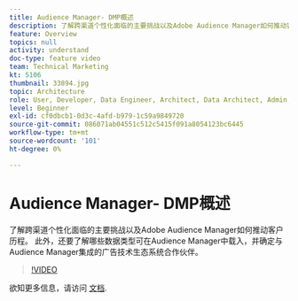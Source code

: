 ```yaml
---
title: Audience Manager- DMP概述
description: 了解跨渠道个性化面临的主要挑战以及Adobe Audience Manager如何推动客户历程。 此外，还要了解哪些数据类型可在Audience Manager中载入，并确定与Audience Manager集成的广告技术生态系统合作伙伴。
feature: Overview
topics: null
activity: understand
doc-type: feature video
team: Technical Marketing
kt: 5106
thumbnail: 33894.jpg
topic: Architecture
role: User, Developer, Data Engineer, Architect, Data Architect, Admin, Leader
level: Beginner
exl-id: cf0dbcb1-0d3c-4afd-b979-1c59a9849720
source-git-commit: 086071ab04551c512c5415f091a8054123bc6445
workflow-type: tm+mt
source-wordcount: '101'
ht-degree: 0%

---
```


# Audience Manager- DMP概述

了解跨渠道个性化面临的主要挑战以及Adobe Audience Manager如何推动客户历程。 此外，还要了解哪些数据类型可在Audience Manager中载入，并确定与Audience Manager集成的广告技术生态系统合作伙伴。

>[!VIDEO](https://video.tv.adobe.com/v/33894/?quality=12)

欲知更多信息，请访问 [文档](https://experienceleague.adobe.com/docs/audience-manager/user-guide/overview/aam-overview.html).
